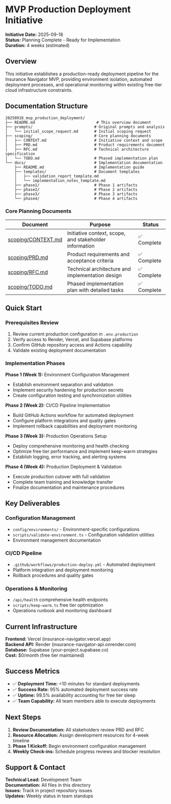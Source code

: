 # MVP Production Deployment Initiative

**Initiative Date:** 2025-09-18  
**Status:** Planning Complete - Ready for Implementation  
**Duration:** 4 weeks (estimated)  

## Overview

This initiative establishes a production-ready deployment pipeline for the Insurance Navigator MVP, providing environment isolation, automated deployment processes, and operational monitoring within existing free-tier cloud infrastructure constraints.

## Documentation Structure

```
20250918_mvp_production_deployment/
├── README.md                           # This overview document
├── prompts/                           # Original prompts and analysis
│   └── initial_scope_request.md       # Initial scoping request
├── scoping/                           # Core planning documents
│   ├── CONTEXT.md                     # Initiative context and scope
│   ├── PRD.md                         # Product requirements document
│   ├── RFC.md                         # Technical architecture specification
│   └── TODO.md                        # Phased implementation plan
└── docs/                              # Implementation documentation
    ├── README.md                      # Implementation guide
    ├── templates/                     # Document templates
    │   ├── validation_report_template.md
    │   └── implementation_notes_template.md
    ├── phase1/                        # Phase 1 artifacts
    ├── phase2/                        # Phase 2 artifacts
    ├── phase3/                        # Phase 3 artifacts
    └── phase4/                        # Phase 4 artifacts
```

### Core Planning Documents

| Document | Purpose | Status |
|----------|---------|--------|
| [scoping/CONTEXT.md](./scoping/CONTEXT.md) | Initiative context, scope, and stakeholder information | ✅ Complete |
| [scoping/PRD.md](./scoping/PRD.md) | Product requirements and acceptance criteria | ✅ Complete |
| [scoping/RFC.md](./scoping/RFC.md) | Technical architecture and implementation design | ✅ Complete |
| [scoping/TODO.md](./scoping/TODO.md) | Phased implementation plan with detailed tasks | ✅ Complete |

## Quick Start

### Prerequisites Review
1. Review current production configuration in `.env.production`
2. Verify access to Render, Vercel, and Supabase platforms
3. Confirm GitHub repository access and Actions capability
4. Validate existing deployment documentation

### Implementation Phases

**Phase 1 (Week 1):** Environment Configuration Management
- Establish environment separation and validation
- Implement security hardening for production secrets
- Create configuration testing and synchronization utilities

**Phase 2 (Week 2):** CI/CD Pipeline Implementation  
- Build GitHub Actions workflow for automated deployment
- Configure platform integrations and quality gates
- Implement rollback capabilities and deployment monitoring

**Phase 3 (Week 3):** Production Operations Setup
- Deploy comprehensive monitoring and health checking
- Optimize free tier performance and implement keep-warm strategies
- Establish logging, error tracking, and alerting systems

**Phase 4 (Week 4):** Production Deployment & Validation
- Execute production cutover with full validation
- Complete team training and knowledge transfer
- Finalize documentation and maintenance procedures

## Key Deliverables

### Configuration Management
- `config/environments/` - Environment-specific configurations
- `scripts/validate-environment.ts` - Configuration validation utilities
- Environment management documentation

### CI/CD Pipeline
- `.github/workflows/production-deploy.yml` - Automated deployment
- Platform integration and deployment monitoring
- Rollback procedures and quality gates

### Operations & Monitoring
- `/api/health` comprehensive health endpoints
- `scripts/keep-warm.ts` free tier optimization
- Operations runbook and monitoring dashboard

## Current Infrastructure

**Frontend:** Vercel (insurance-navigator.vercel.app)  
**Backend API:** Render (insurance-navigator-api.onrender.com)  
**Database:** Supabase (your-project.supabase.co)  
**Cost:** $0/month (free tier maintained)

## Success Metrics

- ✅ **Deployment Time:** <10 minutes for standard deployments
- ✅ **Success Rate:** 95% automated deployment success rate  
- ✅ **Uptime:** 99.5% availability accounting for free tier sleep
- ✅ **Team Capability:** All team members able to execute deployments

## Next Steps

1. **Review Documentation:** All stakeholders review PRD and RFC
2. **Resource Allocation:** Assign development resources for 4-week timeline  
3. **Phase 1 Kickoff:** Begin environment configuration management
4. **Weekly Check-ins:** Schedule progress reviews and blocker resolution

## Support & Contact

**Technical Lead:** Development Team  
**Documentation:** All files in this directory  
**Issues:** Track in project repository issues  
**Updates:** Weekly status in team standups